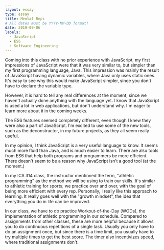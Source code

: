 ```yaml
---
layout: essay
type: essay
title: Mental Reps
# All dates must be YYYY-MM-DD format!
date: 2019-09-06
labels:
  - JavaScript
  - ES6
  - Software Engineering
---
```



Coming into this class with no prior experience with JavaScript, my first impressions of JavaScript were that it was very similar to, but simpler than my first programming language, Java. This impression was mainly the result of JavaScript having dynamic variables, where Java only uses static ones. It's easy to see why this would make JavaScript simpler, since you don't have to declare the variable type. 

However, it is hard to tell any real differences at the moment, since we haven't actually done anything with the language yet. I know that JavaScript is used a lot in web applications, but don't understand why. I'm eager to learn more about it in the coming weeks.

The ES6 features seemed completely different, even though I knew they were also a part of JavaScript. I'm excited to use some of the new tools, such as the deconstructor, in my future projects, as they all seem really useful.

In my opinion, I think JavaScript is a very useful language to know. It seems much more fluid than Java, and is much easier to learn. There are also tools from ES6 that help both programs and programmers be more efficient. There doesn't seem to be a reason why JavaScript isn't a good tool (at the moment.) 

In my ICS 314 class, the instructor mentioned the term, "athletic programming" as the method we will be using to train our skills. It's similar to athletic training for sports; we practice over and over, with the goal of being more efficient with every rep. Personally, I really like this approach to learning. It really goes well with the "growth mindset", the idea that everything you do in life can be improved. 

In our class, we have to do practice Workout-of-the-Day (WODs), the implementation of athletic programming in our schedule. Compared to assignments from other classes, these are more helpful because it allows you to do continuous repetitions of a single task. Usually you only have to do an assignment once, but since there is a time limit, you usually have to try multiple times to get the best score. The timer also incentivizes speed, where traditional assignments don't.
